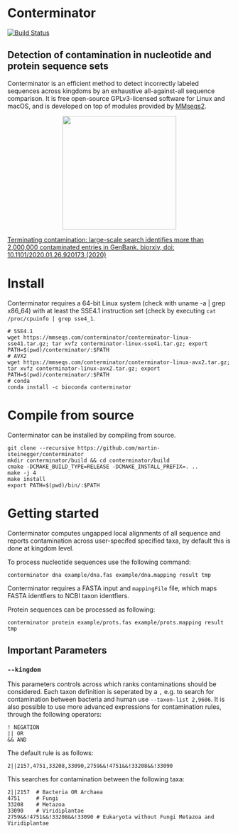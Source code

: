 # Conterminator
[![Build Status](https://dev.azure.com/themartinsteinegger/conterminator/_apis/build/status/martin-steinegger.conterminator?branchName=master)](https://dev.azure.com/themartinsteinegger/conterminator/_build/latest?definitionId=2&branchName=master)
## Detection of contamination in nucleotide and protein sequence sets
Conterminator is an efficient method to detect incorrectly labeled sequences across kingdoms by an exhaustive all-against-all sequence comparison.
It is free open-source GPLv3-licensed software for Linux and macOS, and is developed on top of modules provided by [MMseqs2](https://github.com/soedinglab/MMseqs2).


<p align="center"><img src="https://raw.githubusercontent.com/martin-steinegger/conterminator/master/.github/marv6.png" height="256" /></p>

[Terminating contamination: large-scale search identifies more than 2,000,000 contaminated entries in GenBank. biorxiv, doi: 10.1101/2020.01.26.920173 (2020)](https://biorxiv.org/cgi/content/short/2020.01.26.920173v1)


# Install 
Conterminator requires a 64-bit Linux system (check with uname -a | grep x86_64) with at least the SSE4.1 instruction set (check by executing `cat /proc/cpuinfo | grep sse4_1`.
   
    # SSE4.1
    wget https://mmseqs.com/conterminator/conterminator-linux-sse41.tar.gz; tar xvfz conterminator-linux-sse41.tar.gz; export PATH=$(pwd)/conterminator/:$PATH
    # AVX2
    wget https://mmseqs.com/conterminator/conterminator-linux-avx2.tar.gz; tar xvfz conterminator-linux-avx2.tar.gz; export PATH=$(pwd)/conterminator/:$PATH
    # conda
    conda install -c bioconda conterminator
 
# Compile from source
Conterminator can be installed by compiling from source. 

    git clone --recursive https://github.com/martin-steinegger/conterminator 
    mkdir conterminator/build && cd conterminator/build
    cmake -DCMAKE_BUILD_TYPE=RELEASE -DCMAKE_INSTALL_PREFIX=. ..
    make -j 4
    make install
    export PATH=$(pwd)/bin/:$PATH 
    
    
    
# Getting started

Conterminator computes ungapped local alignments of all sequence and reports contamination across user-specifed specified taxa, by default this is done at kingdom level.

To process nucleotide sequences use the following command:
    
    conterminator dna example/dna.fas example/dna.mapping result tmp 

Conterminator requires a FASTA input and `mappingFile` file, which maps FASTA identfiers to NCBI taxon identfiers.
    
Protein sequences can be processed as following:        

    conterminator protein example/prots.fas example/prots.mapping result tmp  

## Important Parameters
### `--kingdom`

This parameters controls across which ranks contaminations should be considered. 
Each taxon definition is seperated by a `,` e.g. to search for contamination between bacteria and human use `--taxon-list 2,9606`. 
It is also possible to use more advanced expressions for contamination rules, through the following operators:

    ! NEGATION 
    || OR  
    && AND 

The default rule is as follows:

    2||2157,4751,33208,33090,2759&&!4751&&!33208&&!33090   
    
This searches for contamination between the following taxa:

    2||2157  # Bacteria OR Archaea 
    4751     # Fungi
    33208    # Metazoa
    33090    # Viridiplantae  
    2759&&!4751&&!33208&&!33090 # Eukaryota without Fungi Metazoa and Viridiplantae

